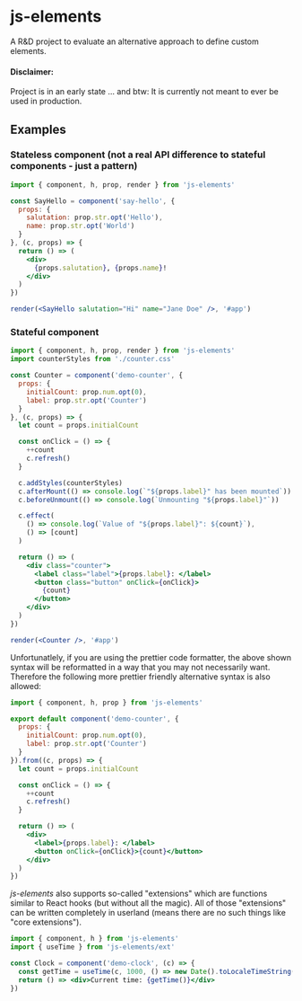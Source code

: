 # js-elements

A R&D project to evaluate an alternative approach to define custom elements.

#### Disclaimer:

Project is in an early state ...
and btw: It is currently not meant to ever be used in production.

## Examples

### Stateless component (not a real API difference to stateful components - just a pattern)

```jsx
import { component, h, prop, render } from 'js-elements'

const SayHello = component('say-hello', {
  props: {
    salutation: prop.str.opt('Hello'),
    name: prop.str.opt('World')
  }
}, (c, props) => {
  return () => (
    <div>
      {props.salutation}, {props.name}!
    </div>
  )
})

render(<SayHello salutation="Hi" name="Jane Doe" />, '#app')
```

### Stateful component

```jsx
import { component, h, prop, render } from 'js-elements'
import counterStyles from './counter.css'

const Counter = component('demo-counter', {
  props: {
    initialCount: prop.num.opt(0),
    label: prop.str.opt('Counter')
  }
}, (c, props) => {
  let count = props.initialCount

  const onClick = () => {
    ++count
    c.refresh()
  }

  c.addStyles(counterStyles)
  c.afterMount(() => console.log(`"${props.label}" has been mounted`))
  c.beforeUnmount(() => console.log(`Unmounting "${props.label}"`))

  c.effect(
    () => console.log(`Value of "${props.label}": ${count}`),
    () => [count]
  )

  return () => (
    <div class="counter">
      <label class="label">{props.label}: </label>
      <button class="button" onClick={onClick}>
        {count}
      </button>
    </div>
  )
})

render(<Counter />, '#app')
```

Unfortunatlely, if you are using the prettier code formatter, the
above shown syntax will be reformatted in a way that you may not
necessarily want.
Therefore the following more prettier friendly alternative syntax
is also allowed:

```jsx
import { component, h, prop } from 'js-elements'

export default component('demo-counter', {
  props: {
    initialCount: prop.num.opt(0),
    label: prop.str.opt('Counter')
  }
}).from((c, props) => {
  let count = props.initialCount

  const onClick = () => {
    ++count
    c.refresh()
  }

  return () => (
    <div>
      <label>{props.label}: </label>
      <button onClick={onClick}>{count}</button>
    </div>
  )
})
```

_js-elements_ also supports so-called "extensions" which are
functions similar to React hooks (but without all the magic).
All of those "extensions" can be written completely in userland
(means there are no such things like "core extensions").

```jsx
import { component, h } from 'js-elements'
import { useTime } from 'js-elements/ext'

const Clock = component('demo-clock', (c) => {
  const getTime = useTime(c, 1000, () => new Date().toLocaleTimeString())
  return () => <div>Current time: {getTime()}</div>
})
```
